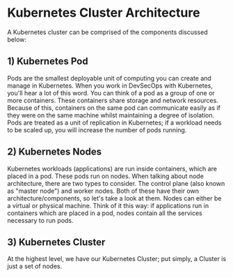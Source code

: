 # Kubernetes Cluster Architecture

A Kubernetes cluster can be comprised of the components discussed below:

## 1) Kubernetes Pod


Pods are the smallest deployable unit of computing you can create and manage in Kubernetes. When you work in DevSecOps with Kubernetes, you'll hear a lot of this word. You can think of a pod as a group of one or more containers. These containers share storage and network resources. Because of this, containers on the same pod can communicate easily as if they were on the same machine whilst maintaining a degree of isolation. Pods are treated as a unit of replication in Kubernetes; if a workload needs to be scaled up, you will increase the number of pods running.

## 2) Kubernetes Nodes

Kubernetes workloads (applications) are run inside containers, which are placed in a pod. These pods run on nodes. When talking about node architecture, there are two types to consider. The control plane (also known as "master node") and worker nodes. Both of these have their own architecture/components, so let's take a look at them. Nodes can either be a virtual or physical machine. Think of it this way: if applications run in containers which are placed in a pod, nodes contain all the services necessary to run pods.

## 3) Kubernetes Cluster

At the highest level, we have our Kubernetes Cluster; put simply, a Cluster is just a set of nodes. 
